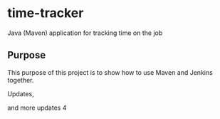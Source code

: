 # time-tracker
Java (Maven) application for tracking time on the job

## Purpose

This purpose of this project is to show how to use Maven and Jenkins together.

Updates, 

and more updates 4
